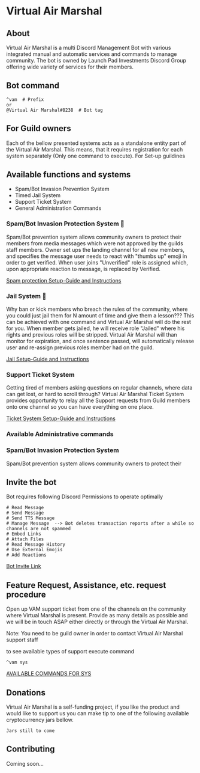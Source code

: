 # Virtual Air Marshal

## About

Virtual Air Marshal is a multi Discord Management Bot with various integrated manual and automatic services and commands to manage community.
The bot is owned by Launch Pad Investments Discord Group offering wide variety of services for their members. 

## Bot command
```text
^vam  # Prefix
or
@Virtual Air Marshal#8238  # Bot tag
``` 

## For Guild owners
Each of the bellow presented systems acts as a standalone entity part of the Virtual Air Marshal. This means, that 
it requires registration for each system separately (Only one command to execute). For Set-up guildines 

## Available functions and systems
- Spam/Bot Invasion Prevention System
- Timed Jail System
- Support Ticket System
- General Administration Commands


### Spam/Bot Invasion Protection System :robot:
Spam/Bot prevention system allows community owners to protect their members from media messages which were not 
approved by the guilds staff members. Owner set ups the landing channel for all new members, and specifies the message
user needs to react with "thumbs up" emoji in order to get verified. When user joins "Unverified" role is assigned 
which, upon appropriate reaction to message, is replaced by Verified. 

[Spam protection Setup-Guide and Instructions](SPAMPROTECTION.md)

### Jail System :cop:
Why ban or kick members who breach the rules of the community, where you could just jail them for N amount of time and
give them a lesson??? This can be achieved with one command and Virtual Air Marshal will do the rest for you.
When member gets jailed, he will receive role "Jailed" where his rights and previous roles will be stripped. 
Virtual Air Marshal will than monitor for expiration, and once sentence passed, will automatically release user 
and re-assign previous roles member had on the guild. 

[Jail Setup-Guide and Instructions](JAILSYSTEM.md)

### Support Ticket System
Getting tired of members asking questions on regular channels, where data can get lost, or hard to scroll through?
Virtual Air Marshal Ticket System provides opportunity to relay all the Support requests from Guild members onto 
one channel so you can have everything on one place. 

[Ticket System Setup-Guide and Instructions](SUPPORTTICKET.md)

### Available Administrative commands


### Spam/Bot Invasion Protection System
Spam/Bot prevention system allows community owners to protect their  


## Invite the bot
Bot requires following Discord Permissions to operate optimally

```text
# Read Message
# Send Message
# Send TTS Message
# Manage Message  --> Bot deletes transaction reports after a while so channels are not spammed
# Embed Links
# Attach Files
# Read Message History
# Use External Emojis 
# Add Reactions
```

[Bot Invite Link](https://discord.com/oauth2/authorize?client_id=706806251321032726&scope=bot&permissions=392256)


## Feature Request, Assistance, etc. request procedure
Open up VAM support ticket from one of the channels on the community where Virtual Marshal is present. Provide as many
details as possible and we will be in touch ASAP either directly or through the Virtual Air Marshal. 

Note: You need to be guild owner in order to contact Virtual Air Marshal support staff

to see available types of support execute command 

```text
^vam sys
```

[AVAILABLE COMMANDS FOR SYS](SYSCOMMANDS.md)


## Donations
Virtual Air Marshal is a self-funding project, if you like the product and would like to support us you 
can make tip to one of the following available cryptocurrency jars bellow.

```text
Jars still to come
```

## Contributing
Coming soon...

